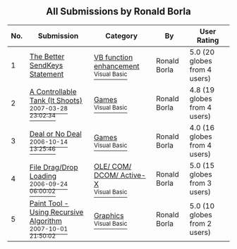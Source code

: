 ﻿<div align="center">

## All Submissions by Ronald Borla

</div>

No.  | Submission | Category | By   | User Rating
---- | ---------- | -------- | ---- | -----------
1 | [The Better SendKeys Statement<br />](https://github.com/Planet-Source-Code/ronald-borla-the-better-sendkeys-statement__1-67411) | [VB function enhancement<br /><sup>Visual Basic</sup>](../ByCategory/vb-function-enhancement__1-25.md) | Ronald Borla | 5.0 (20 globes from 4 users)
2 | [A Controllable Tank \(It Shoots\)<br /><sup>2007-03-28 23:02:34</sup>](https://github.com/Planet-Source-Code/ronald-borla-a-controllable-tank-it-shoots__1-68231) | [Games<br /><sup>Visual Basic</sup>](../ByCategory/games__1-38.md) | Ronald Borla | 4.8 (19 globes from 4 users)
3 | [Deal or No Deal<br /><sup>2006-10-14 13:25:46</sup>](https://github.com/Planet-Source-Code/ronald-borla-deal-or-no-deal__1-66781) | [Games<br /><sup>Visual Basic</sup>](../ByCategory/games__1-38.md) | Ronald Borla | 4.0 (16 globes from 4 users)
4 | [File Drag/Drop Loading<br /><sup>2006-09-24 06:00:02</sup>](https://github.com/Planet-Source-Code/ronald-borla-file-drag-drop-loading__1-66633) | [OLE/ COM/ DCOM/ Active\-X<br /><sup>Visual Basic</sup>](../ByCategory/ole-com-dcom-active-x__1-29.md) | Ronald Borla | 5.0 (15 globes from 3 users)
5 | [Paint Tool \- Using Recursive Algorithm<br /><sup>2007-10-01 21:50:02</sup>](https://github.com/Planet-Source-Code/ronald-borla-paint-tool-using-recursive-algorithm__1-69424) | [Graphics<br /><sup>Visual Basic</sup>](../ByCategory/graphics__1-46.md) | Ronald Borla | 5.0 (10 globes from 2 users)
